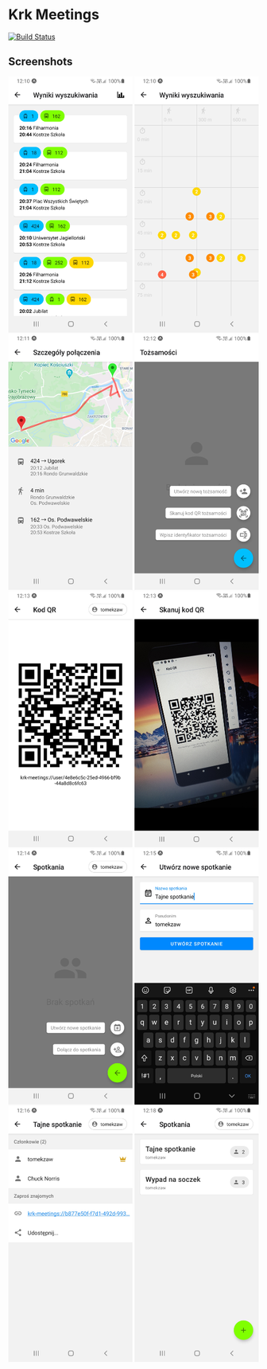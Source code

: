 # Krk Meetings

[![Build Status](https://travis-ci.com/wietlabs/krk_meetings.svg?token=KwyG1XWNvErXc81HYn2J&branch=master)](https://travis-ci.com/wietlabs/krk_meetings)

## Screenshots

<img src="docs/screenshots/ConnectionResultsScreen.jpg" alt="" width="250" />
<img src="docs/screenshots/ConnectionResultsPlotScreen.jpg" alt="" width="250" />
<img src="docs/screenshots/ConnectionDetailsScreen.jpg" alt="" width="250" />

<img src="docs/screenshots/AccountsScreenEmpty.jpg" alt="" width="250" />
<img src="docs/screenshots/QRCodeScreen.jpg" alt="" width="250" />
<img src="docs/screenshots/ScanAccountQRCodeScreen.jpg" alt="" width="250" />

<img src="docs/screenshots/MeetingsScreenEmpty.jpg" alt="" width="250" />
<img src="docs/screenshots/CreateMeetingScreen.jpg" alt="" width="250" />
<img src="docs/screenshots/MeetingDetailsScreen.jpg" alt="" width="250" />
<img src="docs/screenshots/MeetingsScreen.jpg" alt="" width="250" />
